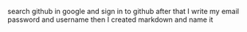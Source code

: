 search github in google and sign in to github after that I write my email password and username then I created markdown and name it 
